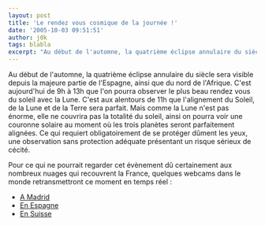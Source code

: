 ```yaml
---
layout: post
title: 'Le rendez vous cosmique de la journée !'
date: '2005-10-03 09:51:51'
author: j0k
tags: blabla
excerpt: "Au début de l'automne, la quatrième éclipse annulaire du siècle sera visible depuis la majeure partie de l'Espagne, ainsi que du nord de l'Afrique.     \nC'est aujourd'hui de 9h à 13h que l'on pourra observer le plus beau rendez vous du soleil avec la Lune. C'est aux alentours de 11h que l'alignement du Soleil, de la Lune et de la Terre sera parfait. Mais comme la      …"
---
```


Au début de l'automne, la quatrième éclipse annulaire du siècle sera visible depuis la majeure partie de l'Espagne, ainsi que du nord de l'Afrique.
C'est aujourd'hui de 9h à 13h que l'on pourra observer le plus beau rendez vous du soleil avec la Lune. C'est aux alentours de 11h que l'alignement du Soleil, de la Lune et de la Terre sera parfait. Mais comme la Lune n'est pas énorme, elle ne couvrira pas la totalité du soleil, ainsi on pourra voir une couronne solaire au moment où les trois planètes seront parfaitement alignées. Ce qui requiert obligatoirement de se protéger dûment les yeux, une observation sans protection adéquate présentant un risque sérieux de cécité.

Pour ce qui ne pourrait regarder cet évènement dû certainement aux nombreux nuages qui recouvrent la France, quelques webcams dans le monde retransmettront ce moment en temps réel :

* [A Madrid](http://www.live-eclipse.org/)
* [En Espagne](http://sems1.cs.und.edu/~sems/Spain05/index.html)
* [En Suisse](http://eclipse.span.ch/eclipsewebcam.htm)
